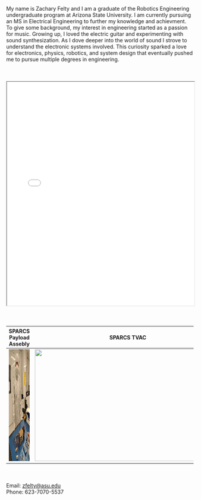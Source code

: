 My name is Zachary Felty and I am a graduate of the Robotics Engineering undergraduate program at Arizona State University. I am currently pursuing an MS in Electrical Engineering to further my knowledge and achievment. To give some background, my interest in engineering started as a passion for music. Growing up, I loved the electric guitar and experimenting with sound synthesization. As I dove deeper into the world of sound I strove to understand the electronic systems involved. This curiosity sparked a love for electronics, physics, robotics, and system design that eventually pushed me to pursue multiple degrees in engineering.

<div style="margin-top: 50px;"></div> <!-- Adds 50px of vertical space -->

<iframe src="FeltyResume.pdf" width="100%" height="600px"></iframe>  

<div style="margin-top: 50px;"></div> <!-- Adds 50px of vertical space -->

|  SPARCS Payload Assebly      | SPARCS TVAC       | MTW Solar Research       |
|----------------------|----------------------|----------------------|
| <img src="images/SPARCS.jpg" width="500" height="300"/> | <img src="images/IMG_1195.PNG" width="500" height="300"/> | <img src="images/MTW.jpg" width="500" height="300"/> |  

<div style="margin-top: 50px;"></div> <!-- Adds 50px of vertical space -->

Email: zfelty@asu.edu  
Phone: 623-7070-5537
